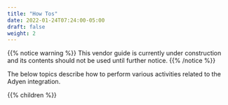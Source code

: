 ```yaml
---
title: "How Tos"
date: 2022-01-24T07:24:00-05:00
draft: false
weight: 2
---
```


{{% notice warning %}}
This vendor guide is currently under construction and its contents should not be used until further notice.
{{% /notice %}}

The below topics describe how to perform various activities related to the Adyen integration.

{{% children %}}
